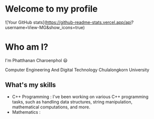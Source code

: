 # Welcome to my profile

![Your GitHub stats](https://github-readme-stats.vercel.app/api?
username=View-MG&show_icons=true)

# Who am I?
I'm Phatthanan Charoenphol :smiley:

Computer Engineering And Digital Technology Chulalongkorn University

## What's my skills
- C++ Programming : 
    I've been working on various C++ programming tasks, such as handling data structures, string manipulation, mathematical computations, and more.
- Mathematics : 
